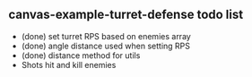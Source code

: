 ## canvas-example-turret-defense todo list

* (done) set turret RPS based on enemies array
* (done) angle distance used when setting RPS
* (done) distance method for utils
* Shots hit and kill enemies
